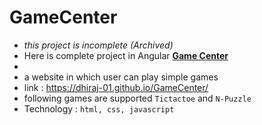 # GameCenter

- *this project is incomplete (Archived)*
- Here is complete project in Angular **[Game Center](https://github.com/Dhiraj-01/Game-Center)**
-
- a website in which user can play simple games
- link : https://dhiraj-01.github.io/GameCenter/
- following games are supported `Tictactoe` and `N-Puzzle`
- Technology : `html, css, javascript`
